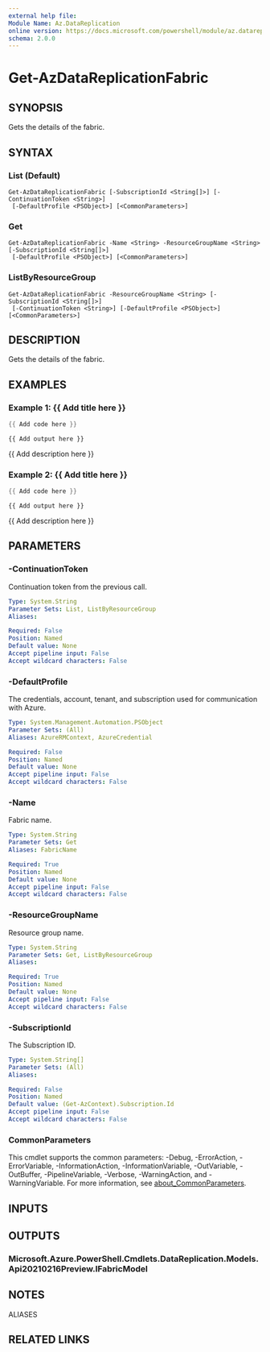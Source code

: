 ```yaml
---
external help file:
Module Name: Az.DataReplication
online version: https://docs.microsoft.com/powershell/module/az.datareplication/get-azdatareplicationfabric
schema: 2.0.0
---
```


# Get-AzDataReplicationFabric

## SYNOPSIS
Gets the details of the fabric.

## SYNTAX

### List (Default)
```
Get-AzDataReplicationFabric [-SubscriptionId <String[]>] [-ContinuationToken <String>]
 [-DefaultProfile <PSObject>] [<CommonParameters>]
```

### Get
```
Get-AzDataReplicationFabric -Name <String> -ResourceGroupName <String> [-SubscriptionId <String[]>]
 [-DefaultProfile <PSObject>] [<CommonParameters>]
```

### ListByResourceGroup
```
Get-AzDataReplicationFabric -ResourceGroupName <String> [-SubscriptionId <String[]>]
 [-ContinuationToken <String>] [-DefaultProfile <PSObject>] [<CommonParameters>]
```

## DESCRIPTION
Gets the details of the fabric.

## EXAMPLES

### Example 1: {{ Add title here }}
```powershell
{{ Add code here }}
```

```output
{{ Add output here }}
```

{{ Add description here }}

### Example 2: {{ Add title here }}
```powershell
{{ Add code here }}
```

```output
{{ Add output here }}
```

{{ Add description here }}

## PARAMETERS

### -ContinuationToken
Continuation token from the previous call.

```yaml
Type: System.String
Parameter Sets: List, ListByResourceGroup
Aliases:

Required: False
Position: Named
Default value: None
Accept pipeline input: False
Accept wildcard characters: False
```

### -DefaultProfile
The credentials, account, tenant, and subscription used for communication with Azure.

```yaml
Type: System.Management.Automation.PSObject
Parameter Sets: (All)
Aliases: AzureRMContext, AzureCredential

Required: False
Position: Named
Default value: None
Accept pipeline input: False
Accept wildcard characters: False
```

### -Name
Fabric name.

```yaml
Type: System.String
Parameter Sets: Get
Aliases: FabricName

Required: True
Position: Named
Default value: None
Accept pipeline input: False
Accept wildcard characters: False
```

### -ResourceGroupName
Resource group name.

```yaml
Type: System.String
Parameter Sets: Get, ListByResourceGroup
Aliases:

Required: True
Position: Named
Default value: None
Accept pipeline input: False
Accept wildcard characters: False
```

### -SubscriptionId
The Subscription ID.

```yaml
Type: System.String[]
Parameter Sets: (All)
Aliases:

Required: False
Position: Named
Default value: (Get-AzContext).Subscription.Id
Accept pipeline input: False
Accept wildcard characters: False
```

### CommonParameters
This cmdlet supports the common parameters: -Debug, -ErrorAction, -ErrorVariable, -InformationAction, -InformationVariable, -OutVariable, -OutBuffer, -PipelineVariable, -Verbose, -WarningAction, and -WarningVariable. For more information, see [about_CommonParameters](http://go.microsoft.com/fwlink/?LinkID=113216).

## INPUTS

## OUTPUTS

### Microsoft.Azure.PowerShell.Cmdlets.DataReplication.Models.Api20210216Preview.IFabricModel

## NOTES

ALIASES

## RELATED LINKS

